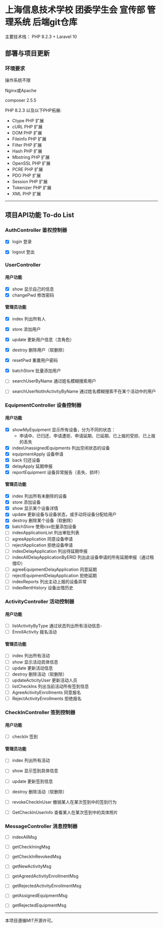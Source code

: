 # 上海信息技术学校 团委学生会 宣传部 管理系统 后端git仓库

主要技术栈：
PHP 8.2.3 + Laravel 10

## 部署与项目更新

### 环境要求
操作系统不限

Nginx或Apache

composer 2.5.5

PHP 8.2.3 以及以下PHP拓展:

- Ctype PHP 扩展
- cURL PHP 扩展
- DOM PHP 扩展
- Fileinfo PHP 扩展
- Filter PHP 扩展
- Hash PHP 扩展
- Mbstring PHP 扩展
- OpenSSL PHP 扩展
- PCRE PHP 扩展
- PDO PHP 扩展
- Session PHP 扩展
- Tokenizer PHP 扩展
- XML PHP 扩展

***

## 项目API功能 To-do List


### AuthController 鉴权控制器

- [x] login 登录
- [x] logout 登出


### UserController

#### 用户功能
- [x] show 显示自己的信息
- [x] changePwd 修改密码

#### 管理员功能
- [x] index 列出所有人
- [x] store 添加用户
- [x] update 更新用户信息（含角色）
- [x] destroy 删除用户（软删除）
- [x] resetPwd 重置用户密码
- [x] batchStore 批量添加用户
- [ ] searchUserByName 通过姓名模糊搜索用户
- [ ] searchUserNotInActivityByName 通过姓名模糊搜索不在某个活动中的用户



### EquipmentController 设备控制器

#### 用户功能
- [x] showMyEquipment 显示所有设备，分为不同的状态：
    - 申请中、已归还、申请遭拒、申请延期、已延期、已上报的受损、已上报的丢失
- [x] indexUnassignedEquipments 列出空闲状态的设备
- [x] equipmentApply 设备申请
- [x] back 归还设备
- [x] delayApply 延期申报
- [x] reportEquipment 设备异常报告（丢失、损坏）

#### 管理员功能
- [x] index 列出所有未删除的设备
- [x] store 添加设备
- [x] show 显示某个设备详情
- [x] update 更新设备与设备状态，或手动将设备分配给用户
- [x] destroy 删除某个设备（软删除）
- [x] batchStore 使用csv批量添加设备
- [ ] indexApplicationList 列出审批列表
- [ ] agreeApplication 同意设备申请
- [ ] rejectApplication 拒绝设备申请
- [ ] indexDelayApplication 列出待延期申报
- [ ] indexAllDelayApplicationByERID 列出此设备申请的所有延期申报（通过租借ID）
- [ ] agreeEquipmentDelayApplication 同意延期
- [ ] rejectEquipmentDelayApplication 拒绝延期
- [ ] indexReports 列出主动上报的设备异常
- [ ] indexRentHistory 设备出借历史

### ActivityController 活动控制器

#### 用户功能
- [ ] listActivityByType 通过状态列出所有活动信息-
- [ ] EnrollActivity 报名活动

#### 管理员功能
- [ ] index 列出所有活动
- [ ] show 显示活动具体信息
- [ ] update 更新活动信息
- [ ] destroy 删除活动（软删除）
- [ ] updateActicityUser 更新活动人员
- [ ] listCheckIns 列出当前活动所有签到信息
- [ ] AgreeActivityEnrollments 同意报名
- [ ] RejectActivityEnrollments 拒绝报名

### CheckInController 签到控制器

#### 用户功能
- [ ] checkIn 签到

#### 管理员功能
- [ ] index 列出所有活动
- [ ] show 显示签到具体信息
- [ ] update 更新签到信息
- [ ] destroy 删除活动（软删除）
- [ ] revokeCheckInUser 撤销某人在某次签到中的签到行为
- [ ] GetCheckInUserInfo 查看某人在某次签到中的具体照片


### MessageController 消息控制器
- [ ] indexAllMsg
- [ ] getCheckIningMsg
- [ ] getCheckInRevokedMsg
- [ ] getNewActivityMsg
- [ ] getAgreedActivityEnrollmentMsg
- [ ] getRejectedActivityEnrollmentMsg
- [ ] getAssignedEquipmentMsg
- [ ] getRejectedEquipmentMsg


***

本项目遵循MIT开源许可。